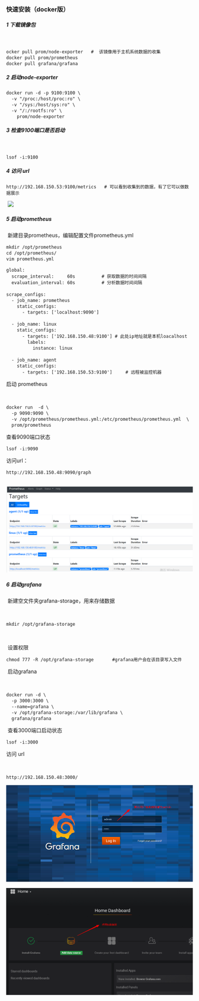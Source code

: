 

### 快速安装（docker版）



##### 1   下载镜像包

   ​               

```
ocker pull prom/node-exporter   #  该镜像用于主机系统数据的收集
docker pull prom/prometheus
docker pull grafana/grafana
```



##### 2   启动node-exporter



```
docker run -d -p 9100:9100 \
  -v "/proc:/host/proc:ro" \
  -v "/sys:/host/sys:ro" \
  -v "/:/rootfs:ro" \
    prom/node-exporter
```



##### 3   检查9100端口是否启动

​      

```
lsof -i:9100
```



##### 4      访问 url     

```
http://192.168.150.53:9100/metrics   # 可以看到收集到的数据，有了它可以做数据展示
```

​                              ![](/images/b.png)







##### 5    启动prometheus



​     新建目录prometheus，编辑配置文件prometheus.yml

```
mkdir /opt/prometheus
cd /opt/prometheus/
vim prometheus.yml
```





```
global:
  scrape_interval:     60s          # 获取数据的时间间隔
  evaluation_interval: 60s          # 分析数据时间间隔

scrape_configs:
  - job_name: prometheus
    static_configs:
      - targets: ['localhost:9090']

  - job_name: linux
    static_configs:
      - targets: ['192.168.150.48:9100'] # 此处ip地址就是本机loacalhost
        labels:
          instance: linux

  - job_name: agent
    static_configs:
      - targets: ['192.168.150.53:9100']     # 远程被监控机器

```



启动 prometheus 



​         

```
docker run  -d \
  -p 9090:9090 \
  -v /opt/prometheus/prometheus.yml:/etc/prometheus/prometheus.yml  \
  prom/prometheus
```



查看9090端口状态



  

```
lsof -i:9090
```



访问url：

```
http://192.168.150.48:9090/graph
```





​           ![](images/a.png)



##### 6  启动grafana 



​          新建空文件夹grafana-storage，用来存储数据​  

​      

```
mkdir /opt/grafana-storage
```

​           

​        设置权限



```
chmod 777 -R /opt/grafana-storage       #grafana用户会在该目录写入文件
```



​      启动grafana

​    

```
docker run -d \
  -p 3000:3000 \
  --name=grafana \
  -v /opt/grafana-storage:/var/lib/grafana \
  grafana/grafana
```



​       查看3000端口启动状态



```
lsof -i:3000
```



访问 url 

​      

```
http://192.168.150.48:3000/  
```





   ![](images/grafana登陆界面.png)







![](images\增加数据源.png)







